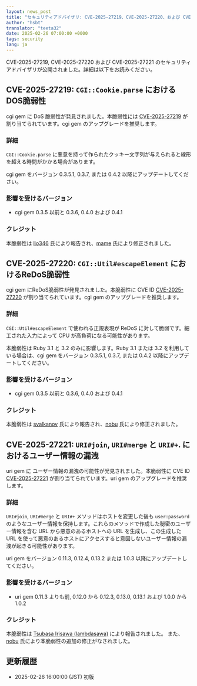 ```yaml
---
layout: news_post
title: "セキュリティアドバイザリ: CVE-2025-27219、CVE-2025-27220、および CVE-2025-27221"
author: "hsbt"
translator: "teeta32"
date: 2025-02-26 07:00:00 +0000
tags: security
lang: ja
---
```


CVE-2025-27219, CVE-2025-27220 および CVE-2025-27221 のセキュリティアドバイザリが公開されました。詳細は以下をお読みください。

## CVE-2025-27219: `CGI::Cookie.parse` におけるDOS脆弱性

cgi gem に DoS 脆弱性が発見されました。本脆弱性には [CVE-2025-27219](https://www.cve.org/CVERecord?id=CVE-2025-27219) が割り当てられています。cgi gem のアップグレードを推奨します。

### 詳細

`CGI::Cookie.parse` に悪意を持って作られたクッキー文字列が与えられると線形を超える時間がかかる場合があります。

cgi gem をバージョン 0.3.5.1, 0.3.7, または 0.4.2 以降にアップデートしてください。

### 影響を受けるバージョン

* cgi gem 0.3.5 以前と 0.3.6, 0.4.0 および 0.4.1

### クレジット

本脆弱性は [lio346](https://hackerone.com/lio346) 氏により報告され、[mame](https://github.com/mame) 氏により修正されました。

## CVE-2025-27220: `CGI::Util#escapeElement` におけるReDoS脆弱性

cgi gem にReDoS脆弱性が発見されました。本脆弱性に CVE ID [CVE-2025-27220](https://www.cve.org/CVERecord?id=CVE-2025-27220) が割り当てられています。cgi gem のアップグレードを推奨します。

### 詳細

`CGI::Util#escapeElement` で使われる正規表現が ReDoS に対して脆弱です。細工された入力によって CPU が高負荷になる可能性があります。

本脆弱性は Ruby 3.1 と 3.2 のみに影響します。Ruby 3.1 または 3.2 を利用している場合は、cgi gem をバージョン 0.3.5.1, 0.3.7, または 0.4.2 以降にアップデートしてください。

### 影響を受けるバージョン

* cgi gem 0.3.5 以前と 0.3.6, 0.4.0 および 0.4.1

### クレジット

本脆弱性は [svalkanov](https://hackerone.com/svalkanov) 氏により報告され、[nobu](https://github.com/nobu) 氏により修正されました。

## CVE-2025-27221: `URI#join`, `URI#merge` と `URI#+`. におけるユーザー情報の漏洩

uri gem に ユーザー情報の漏洩の可能性が発見されました。本脆弱性に CVE ID [CVE-2025-27221](https://www.cve.org/CVERecord?id=CVE-2025-27221) が割り当てられています。uri gem のアップグレードを推奨します。

### 詳細

`URI#join`, `URI#merge` と `URI#+` メソッドはホストを変更した後も `user:password` のようなユーザー情報を保持します。これらのメソッドで作成した秘密のユーザー情報を含む URL から悪意のあるホストへの URL を生成し、この生成した URL を使って悪意のあるホストにアクセスすると意図しないユーザー情報の漏洩が起きる可能性があります。

uri gem をバージョン 0.11.3, 0.12.4, 0.13.2 または 1.0.3 以降にアップデートしてください。

### 影響を受けるバージョン

* uri gem 0.11.3 よりも前, 0.12.0 から 0.12.3, 0.13.0, 0.13.1 および 1.0.0 から 1.0.2

### クレジット

本脆弱性は [Tsubasa Irisawa (lambdasawa)](https://hackerone.com/lambdasawa) により報告されました。
また、[nobu](https://github.com/nobu) 氏により本脆弱性の追加の修正がなされました。

## 更新履歴

* 2025-02-26 16:00:00 (JST) 初版
